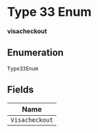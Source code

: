 
# Type 33 Enum

**visacheckout**

## Enumeration

`Type33Enum`

## Fields

| Name |
|  --- |
| `Visacheckout` |

